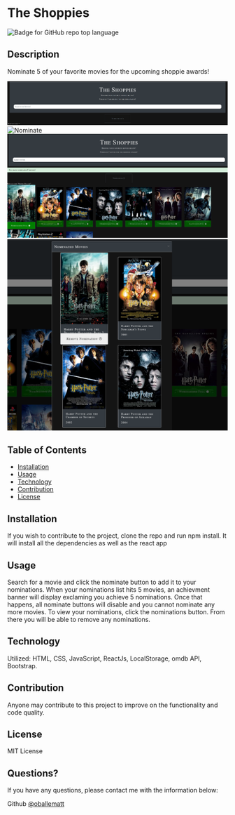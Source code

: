 # The Shoppies
  
  ![Badge for GitHub repo top language](https://img.shields.io/github/languages/top/oballematt/the-shoppies?style=flat&logo=appveyor) 
  

  ## Description

  Nominate 5 of your favorite movies for the upcoming shoppie awards! 

  ![Search](src/assets/search.png)
  ![Nominate](src/assets/nominate.png)
  ![NominationsFull](src/assets/nominationsFull.png)
  ![RemoveNominations](src/assets/removeNominations.png)
  
  ## Table of Contents
  * [Installation](#installation)
  * [Usage](#usage)
  * [Technology](#technology)
  * [Contribution](#contribution)
  * [License](#license)
  ## Installation
  
  If you wish to contribute to the project, clone the repo and run npm install. It will install all the dependencies as well as the react app
  
  
  ## Usage
  
  Search for a movie and click the nominate button to add it to your nominations. When your nominations list hits 5 movies, an achievment banner will display exclaming you achieve 5 nominations. Once that happens, all nominate buttons will disable and you cannot nominate any more movies. To view your nominations, click the nominations button. From there you will be able to remove any nominations.

  ## Technology

  Utilized: HTML, CSS, JavaScript, ReactJs, LocalStorage, omdb API, Bootstrap.
  
  
  ## Contribution
  
  Anyone may contribute to this project to improve on the functionality and code quality.
  
  
  ## License
  
  MIT License
  
  
  ## Questions?
  
  If you have any questions, please contact me with the information below:

  Github [@oballematt](https://github.com/oballematt)